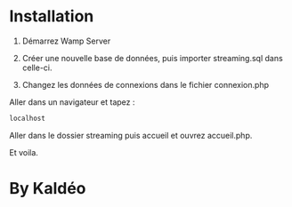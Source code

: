 # Installation 

1. Démarrez Wamp Server

2. Créer une nouvelle base de données, puis importer streaming.sql dans celle-ci.

3. Changez les données de connexions dans le fichier connexion.php

Aller dans un navigateur et tapez : 

```bash
localhost
```

Aller dans le dossier streaming puis accueil et ouvrez accueil.php.

Et voila. 



# By Kaldéo
